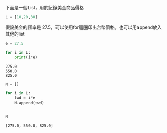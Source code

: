 下面是一個List，用於紀錄美金商品價格


```python
L = [10,20,30]
```

假設美金的匯率是 27.5，可以使用for迴圈印出台幣價格，也可以用append放入其他的list


```python
e = 27.5
```


```python
for i in L:
    print(i*e)
```

    275.0
    550.0
    825.0



```python
N = []
```


```python
for i in L:
    twd = i*e
    N.append(twd)
    
```


```python
N
```




    [275.0, 550.0, 825.0]


